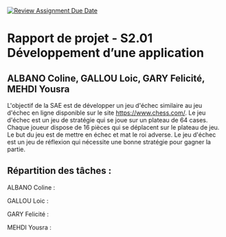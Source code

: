 [![Review Assignment Due Date](https://classroom.github.com/assets/deadline-readme-button-24ddc0f5d75046c5622901739e7c5dd533143b0c8e959d652212380cedb1ea36.svg)](https://classroom.github.com/a/A3BNvW7j)
# Rapport de projet - S2.01 Développement d’une application

## ALBANO Coline, GALLOU Loic, GARY Felicité, MEHDI Yousra

L'objectif de la SAE est de développer un jeu d'échec similaire au jeu d'échec en ligne disponible sur le site https://www.chess.com/. Le jeu d'échec est un jeu de stratégie qui se joue sur un plateau de 64 cases. Chaque joueur dispose de 16 pièces qui se déplacent sur le plateau de jeu. Le but du jeu est de mettre en échec et mat le roi adverse. Le jeu d'échec est un jeu de réflexion qui nécessite une bonne stratégie pour gagner la partie.

## Répartition des tâches :

ALBANO Coline : 

GALLOU Loic : 

GARY Felicité : 

MEHDI Yousra : 

